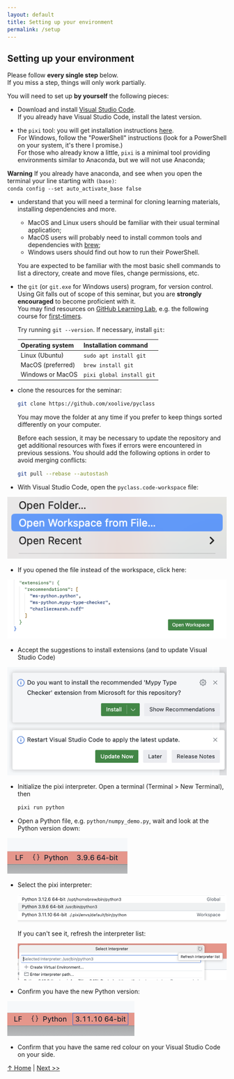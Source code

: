 ```yaml
---
layout: default
title: Setting up your environment
permalink: /setup
---
```


## Setting up your environment

<div class="alert alert-danger">
Please follow <b>every single step</b> below.<br/> If you miss a step, things will only work partially.
</div>

You will need to set up **by yourself** the following pieces:

- Download and install [Visual Studio Code](https://code.visualstudio.com/).  
  If you already have Visual Studio Code, install the latest version.

- the `pixi` tool: you will get installation instructions [here](https://pixi.sh/latest/).  
  For Windows, follow the "PowerShell" instructions (look for a PowerShell on your system, it's there I promise.)  
  For those who already know a little, `pixi` is a minimal tool providing environments similar to Anaconda, but we will not use Anaconda;

<div class="alert alert-warning">
<b>Warning</b> If you already have anaconda, and see when you open the terminal your line starting with <code>(base)</code>:<br/> <code>conda config --set auto_activate_base false</code> 
</div>

- understand that you will need a terminal for cloning learning materials, installing dependencies and more.

  - MacOS and Linux users should be familiar with their usual terminal application;
  - MacOS users will probably need to install common tools and dependencies with [brew](https://brew.sh/);
  - Windows users should find out how to run their PowerShell.

  You are expected to be familiar with the most basic shell commands to list a directory, create and move files, change permissions, etc.

- the `git` (or `git.exe` for Windows users) program, for version control.  
  Using Git falls out of scope of this seminar, but you are **strongly encouraged** to become proficient with it.  
  You may find resources on [GitHub Learning Lab](https://lab.github.com/), e.g. the following course for [first-timers](https://lab.github.com/lmachens/git-and-github-first-timers).

  Try running `git --version`. If necessary, install `git`:

  | Operating system  | Installation command      |
  | ----------------- | ------------------------- |
  | Linux (Ubuntu)    | `sudo apt install git`    |
  | MacOS (preferred) | `brew install git`        |
  | Windows or MacOS  | `pixi global install git` |

- clone the resources for the seminar:

  ```sh
  git clone https://github.com/xoolive/pyclass
  ```

  You may move the folder at any time if you prefer to keep things sorted differently on your computer.

  Before each session, it may be necessary to update the repository and get additional resources with fixes if errors were encountered in previous sessions. You should add the following options in order to avoid merging conflicts:

  ```sh
  git pull --rebase --autostash
  ```

- With Visual Studio Code, open the `pyclass.code-workspace` file:

![Open workspace button](../assets/images/open-workspace-from-file.png)

- If you opened the file instead of the workspace, click here:

![Open workspace button](../assets/images/open-workspace.png)

- Accept the suggestions to install extensions (and to update Visual Studio Code)

![Install extensions](../assets/images/install_extensions.png)

- Initialize the pixi interpreter. Open a terminal (Terminal > New Terminal), then

  ```sh
  pixi run python
  ```

- Open a Python file, e.g. `python/numpy_demo.py`, wait and look at the Python version down:

![Python version](../assets/images/python_version.png)

- Select the pixi interpreter:

  ![Select interpreter](../assets/images/select_interpreter.png)

  If you can't see it, refresh the interpreter list:

  ![Refresh interpreter](../assets/images/refresh_interpreter.png)

- Confirm you have the new Python version:

![Python version](../assets/images/python_version_after.png)

- Confirm that you have the same red colour on your Visual Studio Code on your side.

[↑ Home](.) \| [Next >>](dependencies)
